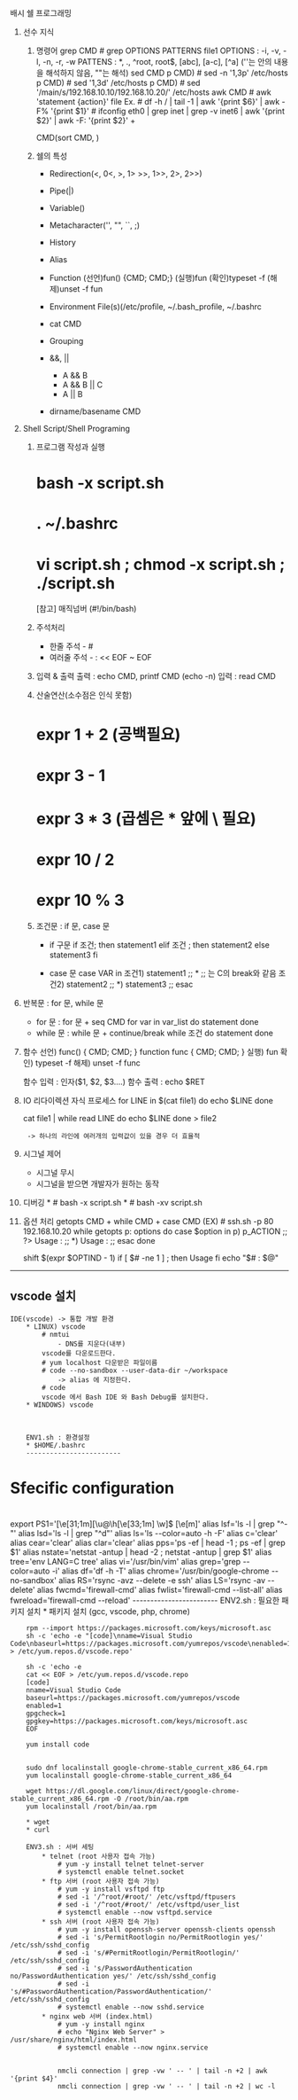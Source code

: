 배시 쉘 프로그래밍

1. 선수 지식
	1) 명령어 
		grep CMD
			# grep OPTIONS PATTERNS file1
			OPTIONS : -i, -v, -l, -n, -r, -w
			PATTENS : *, ., ^root, root$, [abc], [a-c], [^a]   (''는 안의 내용을 해석하지 않음, ""는 해석)
		sed CMD
			p CMD) # sed -n '1,3p' /etc/hosts
			p CMD) # sed '1,3d' /etc/hosts
			p CMD) # sed '/main/s/192.168.10.10/192.168.10.20/' /etc/hosts
		awk CMD
			# awk 'statement {action}' file
			Ex. # df -h / | tail -1 | awk '{print $6}' | awk -F% '{print $1}'
				# ifconfig eth0 | grep inet | grep -v inet6 | awk '{print $2}' | awk -F: '{print $2}'
		+
		
		CMD(sort CMD, )
		
	2) 쉘의 특성
		* Redirection(<, 0<, >, 1> >>, 1>>, 2>, 2>>)
		* Pipe(|)
		* Variable()
		* Metacharacter('', "", ``, ;)
		* History
		* Alias
		* Function
			(선언)fun() {CMD; CMD;}
			(실행)fun
			(확인)typeset -f
			(해제)unset -f fun
		* Environment File(s)(/etc/profile, ~/.bash_profile, ~/.bashrc
		
		* cat CMD
		* Grouping 
		* &&, ||
			* A && B
			* A && B || C
			* A || B
		* dirname/basename CMD

2. Shell Script/Shell Programing
	
	1) 프로그램 작성과 실행
		# bash -x script.sh
		# . ~/.bashrc
		# vi script.sh ; chmod -x script.sh ; ./script.sh
		[참고] 매직넘버 (#!/bin/bash)

	2) 주석처리
		* 한줄 주석	- #
		* 여러줄 주석	- : << EOF ~ EOF
	
	3) 입력 & 출력
		출력 : echo CMD, printf CMD (echo -n)
		입력 : read CMD
	
	4) 산술연산(소수점은 인식 못함)
		# expr 1 + 2 (공백필요)
		# expr 3 - 1 
		# expr 3 \* 3 (곱셈은 * 앞에 \ 필요)
		# expr 10 / 2  
		# expr 10 % 3
		
	5) 조건문 : if 문, case 문
		
		* if 구문
			if 조건; then
				statement1
			elif 조건 ; then
				statement2
			else
				statement3
			fi
			
		* case 문
			case VAR in
				조건1) statement1 ;;         * ;; 는 C의 break와 같음
				조건2) statement2 ;;
				*)	  statement3 ;;
			esac	
6) 반복문 : for 문, while 문
	* for 문 : for 문 + seq CMD
		for var in var_list
		do
			statement
		done
	* while 문 : while 문 + continue/break
		while 조건
		do
			statement
		done
7) 함수
	선언)
		func() { CMD; CMD; }
		function func { CMD; CMD; }
	실행) fun
	확인) typeset -f
	해제) unset -f func
	
	함수 입력 : 인자($1, $2, $3....)
	함수 출력 : echo $RET
	
8) IO 리다이렉션 자식 프로세스
	for LINE in $(cat file1)
		do
			echo $LINE
		done

	
	cat file1 | while read LINE
	do
		echo $LINE
	done > file2
		
		-> 하나의 라인에 여러개의 입력값이 있을 경우 더 효율적

9) 시그널 제어
	* 시그널 무시
	* 시그널을 받으면 개발자가 원하는 동작
	
10) 디버깅
		* # bash -x script.sh
		* # bash -xv script.sh
		
11) 옵션 처리
	getopts CMD + while CMD + case CMD
	(EX) # ssh.sh -p 80 192.168.10.20
	while getopts p: options
	do
		case $option in
			p) p_ACTION ;;
			\?> Usage : ;;
			*) Usage : ;;
		esac
	done
	
	shift $(expr $OPTIND - 1)
	if [ $# -ne 1 ] ; then
		Usage
	fi
	echo "$# : $@"

------------------------------------------------------------------------------------

vscode 설치
------------------------------------------------------------------------------------	
	IDE(vscode) -> 통합 개발 환경
		* LINUX) vscode
			# nmtui 
				- DNS를 지운다(내부)
			vscode를 다운로드한다.
			# yum localhost 다운받은 파일이름
			# code --no-sandbox --user-data-dir ~/workspace
				-> alias 에 지정한다.
			# code
			vscode 에서 Bash IDE 와 Bash Debug를 설치한다.
		* WINDOWS) vscode
		
		
		
		ENV1.sh : 환경설정 
		* $HOME/.bashrc
		------------------------
#
# Sfecific configuration
#
export PS1='\[\e[31;1m\][\u@\h\[\e[33;1m\] \w]\$ \[\e[m\]'
alias lsf='ls -l | grep "^-"'
alias lsd='ls -l | grep "^d"'
alias ls='ls --color=auto -h -F'
alias c='clear'
alias cear='clear'
alias clar='clear'
alias pps='ps -ef | head -1 ; ps -ef | grep $1'
alias nstate='netstat -antup | head -2 ; netstat -antup | grep $1'
alias tree='env LANG=C tree'
alias vi='/usr/bin/vim'
alias grep='grep --color=auto -i'
alias df='df -h -T'
alias chrome='/usr/bin/google-chrome --no-sandbox'
alias RS='rsync -avz --delete -e ssh'
alias LS='rsync -av --delete'
alias fwcmd='firewall-cmd'
alias fwlist='firewall-cmd --list-all'
alias fwreload='firewall-cmd --reload'
		------------------------
		ENV2.sh : 필요한 패키지 설치
			* 패키지 설치 (gcc, vscode, php, chrome)
		
		rpm --import https://packages.microsoft.com/keys/microsoft.asc
		sh -c 'echo -e "[code]\nname=Visual Studio Code\nbaseurl=https://packages.microsoft.com/yumrepos/vscode\nenabled=1\ngpgcheck=1\ngpgkey=https://packages.microsoft.com/keys/microsoft.asc" > /etc/yum.repos.d/vscode.repo'
		
		sh -c 'echo -e 
		cat << EOF > /etc/yum.repos.d/vscode.repo
		[code]
		nname=Visual Studio Code
		baseurl=https://packages.microsoft.com/yumrepos/vscode
		enabled=1
		gpgcheck=1
		gpgkey=https://packages.microsoft.com/keys/microsoft.asc
		EOF
		
		yum install code
		
		
		sudo dnf localinstall google-chrome-stable_current_x86_64.rpm
		yum localinstall google-chrome-stable_current_x86_64
		
		wget https://dl.google.com/linux/direct/google-chrome-stable_current_x86_64.rpm -O /root/bin/aa.rpm
		yum localinstall /root/bin/aa.rpm
		
		* wget
		* curl
		
		ENV3.sh : 서버 세팅
			* telnet (root 사용자 접속 가능)
				# yum -y install telnet telnet-server
				# systemctl enable telnet.socket
			* ftp 서버 (root 사용자 접속 가능)
				# yum -y install vsftpd ftp
				# sed -i '/^root/#root/' /etc/vsftpd/ftpusers
				# sed -i '/^root/#root/' /etc/vsftpd/user_list
				# systemctl enable --now vsftpd.service
			* ssh 서버 (root 사용자 접속 가능)
				# yum -y install openssh-server openssh-clients openssh
				# sed -i 's/PermitRootlogin no/PermitRootlogin yes/' /etc/ssh/sshd_config
				# sed -i 's/#PermitRootlogin/PermitRootlogin/' /etc/ssh/sshd_config
				# sed -i 's/PasswordAuthentication no/PasswordAuthentication yes/' /etc/ssh/sshd_config
				# sed -i 's/#PasswordAuthentication/PasswordAuthentication/' /etc/ssh/sshd_config
				# systemctl enable --now sshd.service
			* nginx web 서버 (index.html)
				# yum -y install nginx
				# echo "Nginx Web Server" > /usr/share/nginx/html/index.html
				# systemctl enable --now nginx.service
				
				
				nmcli connection | grep -vw ' -- ' | tail -n +2 | awk '{print $4}'
				nmcli connection | grep -vw ' -- ' | tail -n +2 | wc -l
